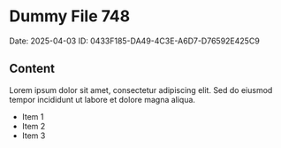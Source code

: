 # Dummy File 748

Date: 2025-04-03
ID: 0433F185-DA49-4C3E-A6D7-D76592E425C9

## Content

Lorem ipsum dolor sit amet, consectetur adipiscing elit.
Sed do eiusmod tempor incididunt ut labore et dolore magna aliqua.

* Item 1
* Item 2
* Item 3

